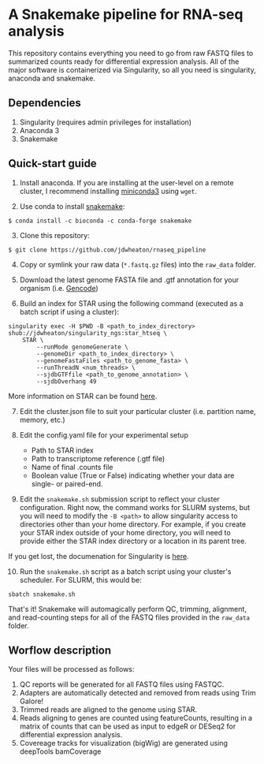 # A Snakemake pipeline for RNA-seq analysis

This repository contains everything you need to go from raw FASTQ files to summarized counts ready for differential expression analysis. All of the major software is containerized via Singularity, so all you need is singularity, anaconda and snakemake.

## Dependencies
1. Singularity (requires admin privileges for installation)
2. Anaconda 3
3. Snakemake

## Quick-start guide

1. Install anaconda. If you are installing at the user-level on a remote cluster, I recommend installing [miniconda3](https://docs.conda.io/en/latest/miniconda.html) using `wget`.

2. Use conda to install [snakemake](https://snakemake.readthedocs.io/en/stable/getting_started/installation.html):

```
$ conda install -c bioconda -c conda-forge snakemake
```

3. Clone this repository:

```
$ git clone https://github.com/jdwheaton/rnaseq_pipeline
```

4. Copy or symlink your raw data (`*.fastq.gz` files) into the `raw_data` folder.

5. Download the latest genome FASTA file and .gtf annotation for your organism (i.e. [Gencode](http://gencodegenes.org))

6. Build an index for STAR using the following command (executed as a batch script if using a cluster):

```
singularity exec -H $PWD -B <path_to_index_directory> shub://jdwheaton/singularity_ngs:star_htseq \
    STAR \
		--runMode genomeGenerate \
		--genomeDir <path_to_index_directory> \
		--genomeFastaFiles <path_to_genome_fasta> \
		--runThreadN <num_threads> \
		--sjdbGTFfile <path_to_genome_annotation> \
		--sjdbOverhang 49
```
More information on STAR can be found [here](https://github.com/alexdobin/STAR).

7. Edit the cluster.json file to suit your particular cluster (i.e. partition name, memory, etc.)

8. Edit the config.yaml file for your experimental setup
    - Path to STAR index
    - Path to transcriptome reference (.gtf file)
    - Name of final .counts file
    - Boolean value (True or False) indicating whether your data are single- or paired-end.
    
9. Edit the `snakemake.sh` submission script to reflect your cluster configuration. Right now, the command works for SLURM systems, but you will need to modify the `-B <path>` to allow singularity access to directories other than your home directory. For example, if you create your STAR index outside of your home directory, you will need to provide either the STAR index directory or a location in its parent tree.

If you get lost, the documenation for Singularity is [here](https://www.sylabs.io/docs/).

10. Run the `snakemake.sh` script as a batch script using your cluster's scheduler. For SLURM, this would be:
```
sbatch snakemake.sh
```
That's it! Snakemake will automagically perform QC, trimming, alignment, and read-counting steps for all of the FASTQ files provided in the `raw_data` folder.

## Worflow description

Your files will be processed as follows:

1. QC reports will be generated for all FASTQ files using FASTQC.
2. Adapters are automatically detected and removed from reads using Trim Galore!
3. Trimmed reads are aligned to the genome using STAR.
4. Reads aligning to genes are counted using featureCounts, resulting in a matrix of counts that can be used as input to edgeR or DESeq2 for differential expression analysis.
5. Covereage tracks for visualization (bigWig) are generated using deepTools bamCoverage
